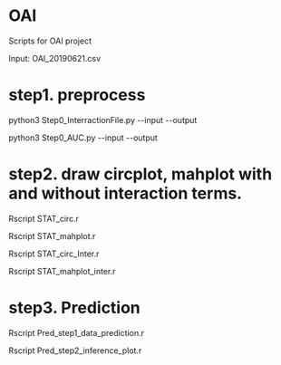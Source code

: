 # OAI
Scripts for OAI project

Input: OAI_20190621.csv

# step1. preprocess

python3 Step0_InterractionFile.py --input --output

python3 Step0_AUC.py --input --output

# step2. draw circplot, mahplot with and without interaction terms.

Rscript STAT_circ.r

Rscript STAT_mahplot.r

Rscript STAT_circ_Inter.r

Rscript STAT_mahplot_inter.r

# step3. Prediction

Rscript Pred_step1_data_prediction.r

Rscript Pred_step2_inference_plot.r
